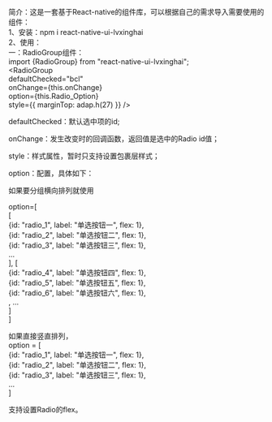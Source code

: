 简介：这是一套基于React-native的组件库，可以根据自己的需求导入需要使用的组件：  
1、安装：npm i react-native-ui-lvxinghai    
2、使用：  
一：RadioGroup组件：  
import {RadioGroup} from "react-native-ui-lvxinghai";  
<RadioGroup  
    defaultChecked="bcl"  
    onChange={this.onChange}  
    option={this.Radio_Option}  
    style={{ marginTop: adap.h(27) }} />  
  
defaultChecked：默认选中项的id;  
  
onChange：发生改变时的回调函数，返回值是选中的Radio id值；
    
style：样式属性，暂时只支持设置包裹层样式；  
  
option：配置，具体如下： 
    
如果要分组横向排列就使用   

option=[  
    [  
        {id: "radio_1", label: "单选按钮一", flex: 1},  
        {id: "radio_2", label: "单选按钮二", flex: 1},  
        {id: "radio_3", label: "单选按钮三", flex: 1},  
        ...  
    ], [  
        {id: "radio_4", label: "单选按钮四", flex: 1},  
        {id: "radio_5", label: "单选按钮五", flex: 1},  
        {id: "radio_6", label: "单选按钮六", flex: 1},  
        , ...  
    ]    
]  
  
如果直接竖直排列，  
option = [  
    {id: "radio_1", label: "单选按钮一", flex: 1},  
    {id: "radio_2", label: "单选按钮二", flex: 1},  
    {id: "radio_3", label: "单选按钮三", flex: 1},  
    ...  
]  
  
支持设置Radio的flex。  
